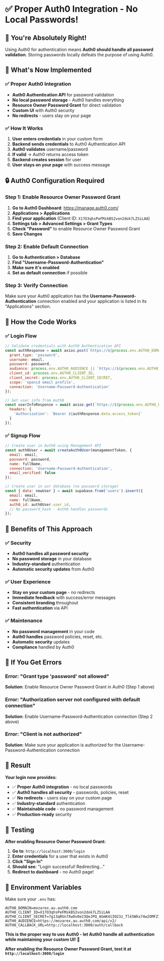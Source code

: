 # ✅ **Proper Auth0 Integration - No Local Passwords!**

## 🎯 **You're Absolutely Right!**

Using Auth0 for authentication means **Auth0 should handle all password validation**. Storing passwords locally defeats the purpose of using Auth0.

## 🔧 **What's Now Implemented**

### **✅ Proper Auth0 Integration**
- **Auth0 Authentication API** for password validation
- **No local password storage** - Auth0 handles everything
- **Resource Owner Password Grant** for direct validation
- **Custom UI** with Auth0 security
- **No redirects** - users stay on your page

### **✅ How It Works**
1. **User enters credentials** in your custom form
2. **Backend sends credentials** to Auth0 Authentication API
3. **Auth0 validates** username/password
4. **If valid** → Auth0 returns access token
5. **Backend creates session** for user
6. **User stays on your page** with success message

## 🔒 **Auth0 Configuration Required**

### **Step 1: Enable Resource Owner Password Grant**
1. **Go to Auth0 Dashboard**: https://manage.auth0.com/
2. **Applications > Applications**
3. **Find your application** (Client ID: `X17O3qhsPeFMskBS2von2dok7LZSiLAA`)
4. **Settings tab > Advanced Settings > Grant Types**
5. **Check "Password"** to enable Resource Owner Password Grant
6. **Save Changes**

### **Step 2: Enable Default Connection**
1. **Go to Authentication > Database**
2. **Find "Username-Password-Authentication"**
3. **Make sure it's enabled**
4. **Set as default connection** if possible

### **Step 3: Verify Connection**
Make sure your Auth0 application has the **Username-Password-Authentication** connection enabled and your application is listed in its "Applications" section.

## 🔧 **How the Code Works**

### **✅ Login Flow**
```javascript
// Validate credentials with Auth0 Authentication API
const authResponse = await axios.post(`https://${process.env.AUTH0_DOMAIN}/oauth/token`, {
  grant_type: 'password',
  username: email,
  password: password,
  audience: process.env.AUTH0_AUDIENCE || `https://${process.env.AUTH0_DOMAIN}/api/v2/`,
  client_id: process.env.AUTH0_CLIENT_ID,
  client_secret: process.env.AUTH0_CLIENT_SECRET,
  scope: 'openid email profile',
  connection: 'Username-Password-Authentication'
});

// Get user info from Auth0
const userInfoResponse = await axios.get(`https://${process.env.AUTH0_DOMAIN}/userinfo`, {
  headers: {
    'Authorization': `Bearer ${authResponse.data.access_token}`
  }
});
```

### **✅ Signup Flow**
```javascript
// Create user in Auth0 using Management API
const auth0User = await createAuth0User(managementToken, {
  email: email,
  password: password,
  name: fullName,
  connection: 'Username-Password-Authentication',
  email_verified: false
});

// Create user in our database (no password storage)
const { data: newUser } = await supabase.from('users').insert({
  email: email,
  name: fullName,
  auth0_id: auth0User.user_id,
  // No password_hash - Auth0 handles passwords
});
```

## 🎯 **Benefits of This Approach**

### **✅ Security**
- **Auth0 handles all password security**
- **No password storage** in your database
- **Industry-standard** authentication
- **Automatic security updates** from Auth0

### **✅ User Experience**
- **Stay on your custom page** - no redirects
- **Immediate feedback** with success/error messages
- **Consistent branding** throughout
- **Fast authentication** via API

### **✅ Maintenance**
- **No password management** in your code
- **Auth0 handles** password policies, reset, etc.
- **Automatic security** updates
- **Compliance** handled by Auth0

## 🚨 **If You Get Errors**

### **Error: "Grant type 'password' not allowed"**
**Solution**: Enable Resource Owner Password Grant in Auth0 (Step 1 above)

### **Error: "Authorization server not configured with default connection"**
**Solution**: Enable Username-Password-Authentication connection (Step 2 above)

### **Error: "Client is not authorized"**
**Solution**: Make sure your application is authorized for the Username-Password-Authentication connection

## 🎉 **Result**

**Your login now provides:**

- ✅ **Proper Auth0 integration** - no local passwords
- ✅ **Auth0 handles all security** - passwords, policies, reset
- ✅ **No redirects** - users stay on your custom page
- ✅ **Industry-standard** authentication
- ✅ **Maintainable code** - no password management
- ✅ **Production-ready** security

## 📝 **Testing**

**After enabling Resource Owner Password Grant:**

1. **Go to**: `http://localhost:3000/login`
2. **Enter credentials** for a user that exists in Auth0
3. **Click "Sign In"**
4. **Should see**: "Login successful! Redirecting..."
5. **Redirect to dashboard** - no Auth0 page!

## 🔧 **Environment Variables**

Make sure your `.env` has:
```env
AUTH0_DOMAIN=mozarex.au.auth0.com
AUTH0_CLIENT_ID=X17O3qhsPeFMskBS2von2dok7LZSiLAA
AUTH0_CLIENT_SECRET=7g13qRGn7XwOv0e23QeJPQ_AGmK41IO23z_Tlk5Wkx74w2OMFZ7wGtVp04aadPvG
AUTH0_AUDIENCE=https://mozarex.au.auth0.com/api/v2/
AUTH0_CALLBACK_URL=http://localhost:3000/auth/callback
```

**This is the proper way to use Auth0 - let Auth0 handle all authentication while maintaining your custom UI!** 🎉

**After enabling the Resource Owner Password Grant, test it at `http://localhost:3000/login`**


